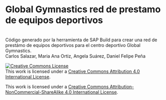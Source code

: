 # Global Gymnastics red de prestamo de equipos deportivos
<br/>
Código generado por la herramienta de SAP Build para crear una red de prestámo de equipos deportivos para el centro deportivo Global Gymnastics.
<br/>
Carlos Salazar, Maria Ana Ortiz, Angela Suárez, Daniel Felipe Peña

<a rel="license" href="http://creativecommons.org/licenses/by/4.0/"><img alt="Creative Commons License" style="border-width:0" src="https://i.creativecommons.org/l/by/4.0/88x31.png" /></a><br />This work is licensed under a <a rel="license" href="http://creativecommons.org/licenses/by/4.0/">Creative Commons Attribution 4.0 International License</a>.

This work is licensed under a [Creative Commons Attribution-NonCommercial-ShareAlike 4.0 International License](https://creativecommons.org/licenses/by-nc-sa/4.0/).

